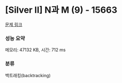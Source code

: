 # [Silver II] N과 M (9) - 15663 

[문제 링크](https://www.acmicpc.net/problem/15663) 

### 성능 요약

메모리: 47132 KB, 시간: 712 ms

### 분류

백트래킹(backtracking)

